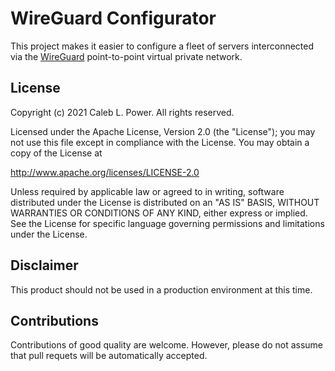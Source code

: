 # WireGuard Configurator

This project makes it easier to configure a fleet of servers interconnected via
the [WireGuard](https://wireguard.com) point-to-point virtual private network.

## License

Copyright (c) 2021 Caleb L. Power. All rights reserved.

Licensed under the Apache License, Version 2.0 (the "License");
you may not use this file except in compliance with the License.
You may obtain a copy of the License at

   http://www.apache.org/licenses/LICENSE-2.0

Unless required by applicable law or agreed to in writing, software
distributed under the License is distributed on an "AS IS" BASIS,
WITHOUT WARRANTIES OR CONDITIONS OF ANY KIND, either express or implied.
See the License for specific language governing permissions and
limitations under the License.

## Disclaimer

This product should not be used in a production environment at this time.

## Contributions

Contributions of good quality are welcome. However, please do not assume that
pull requets will be automatically accepted.
